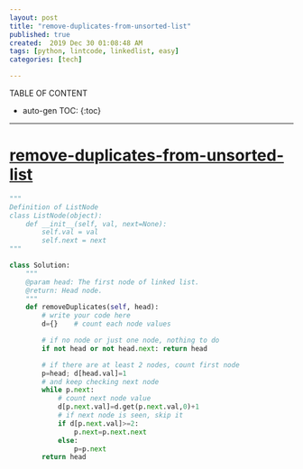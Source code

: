 ```yaml
---
layout: post
title: "remove-duplicates-from-unsorted-list"
published: true
created:  2019 Dec 30 01:08:48 AM
tags: [python, lintcode, linkedlist, easy]
categories: [tech]

---
```


TABLE OF CONTENT

* auto-gen TOC:
{:toc}

- - -

# [remove-duplicates-from-unsorted-list](https://www.lintcode.com/problem/remove-duplicates-from-unsorted-list/description?_from=ladder&&fromId=99)

```python
"""
Definition of ListNode
class ListNode(object):
    def __init__(self, val, next=None):
        self.val = val
        self.next = next
"""

class Solution:
    """
    @param head: The first node of linked list.
    @return: Head node.
    """
    def removeDuplicates(self, head):
        # write your code here
        d={}    # count each node values

        # if no node or just one node, nothing to do
        if not head or not head.next: return head

        # if there are at least 2 nodes, count first node
        p=head; d[head.val]=1
        # and keep checking next node
        while p.next:
            # count next node value
            d[p.next.val]=d.get(p.next.val,0)+1
            # if next node is seen, skip it
            if d[p.next.val]>=2:
                p.next=p.next.next
            else:
                p=p.next
        return head
```


